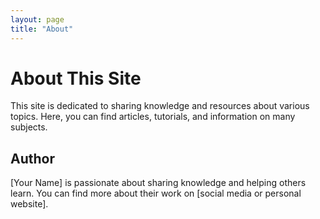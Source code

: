 ```yaml
---
layout: page
title: "About"
---
```


# About This Site

This site is dedicated to sharing knowledge and resources about various topics. Here, you can find articles, tutorials, and information on many subjects.

## Author

[Your Name] is passionate about sharing knowledge and helping others learn. You can find more about their work on [social media or personal website].
